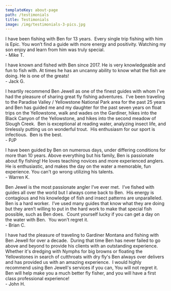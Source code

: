 ```yaml
---
templateKey: about-page
path: /testimonials
title: Testimonials
image: /img/testimonials-3-pics.jpg
---
```

I have been fishing with Ben for 13 years.  Every single trip fishing with him is Epic. You won’t find a guide with more energy and positivity. Watching my son enjoy and learn from him was truly special.\
-﻿ Mike T.



I have known and fished with Ben since 2017. He is very knowledgeable and fun to fish with. At times he has an uncanny ability to know what the fish are doing. He is one of the greats!\
-﻿ Jack G.



I heartily recommend Ben Jewell as one of the finest guides with whom I've had the pleasure of sharing great fly fishing adventures.  I've been traveling to the Paradise Valley / Yellowstone National Park area for the past 25 years and Ben has guided me and my daughter for the past seven years on float trips on the Yellowstone, walk and wades on the Gardiner, hikes into the Black Canyon of the Yellowstone, and hikes into the second meadow of Slough Creek.  Ben is exceptional at reading water, analyzing insect life, and tirelessly putting us on wonderful trout.  His enthusiasm for our sport is infectious.  Ben is the best.\
-﻿ PJP



I have been guided by Ben on numerous days, under differing conditions for more than 10 years. Above everything but his family, Ben is passionate about fly fishing! He loves teaching novices and more experienced anglers. He is enthusiastic, and makes the day on the water a memorable, fun experience. You can't go wrong utilizing his talents.\
-﻿ Warren K.



Ben Jewel is the most passionate angler I’ve ever met.  I’ve fished with guides all over the world but I always come back to Ben.  His energy is contagious and his knowledge of fish and insect patterns are unparalleled.  Ben is a hard worker.  I’ve used many guides that know what they are doing but they aren’t willing to put in the hard work to make that special fish possible, such as Ben does.  Count yourself lucky if you can get a day on the water with Ben.  You won’t regret it.\
-﻿ Brian C.



I have had the pleasure of traveling to Gardiner Montana and fishing with Ben Jewell for over a decade.  During that time Ben has never failed to go above and beyond to provide his clients with an outstanding experience.  Whether it's dredging with Nymphs for big browns or floating the Yellowstones in search of cutthroats with dry fly's Ben always over delivers and has provided us with an amazing experience.  I would highly recommend using Ben Jewell's services if you can, You will not regret it.  Ben will help make you a much better fly fisher, and you will have a first class professional experience!\
-﻿ John H.
